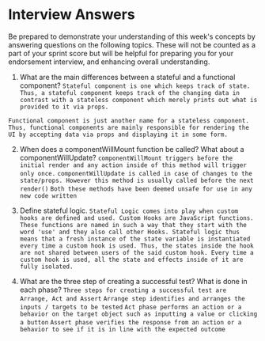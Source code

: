 # Interview Answers
Be prepared to demonstrate your understanding of this week's concepts by answering questions on the following topics. These will not be counted as a part of your sprint score but will be helpful for preparing you for your endorsement interview, and enhancing overall understanding.

1. What are the main differences between a stateful and a functional component?
`Stateful component is one which keeps track of state. Thus, a stateful component keeps track of the changing data in contrast with a stateless component which merely prints out what is provided to it via props. `

`Functional component is just another name for a stateless component. Thus, functional components are mainly responsible for rendering the UI by accepting data via props and displaying it in some form. `

2. When does a componentWillMount function be called? What about a componentWillUpdate?
`componentWillMount triggers before the initial render and any action inside of this method will trigger only once.`
`componentWillUpdate is called in case of changes to the state/props. However this method is usually called before the next render()`
`Both these methods have been deemed unsafe for use in any new code written`

3. Define stateful logic.
`Stateful Logic comes into play when custom hooks are defined and used. Custom Hooks are JavaScript functions. These functions are named in such a way that they start with the word 'use' and they also call other Hooks. Stateful logic thus means that a fresh instance of the state variable is instantiated every time a custom hook is used. Thus, the states inside the hook are not shared between users of the said custom hook. Every time a custom hook is used, all the state and effects inside of it are fully isolated.`

4. What are the three step of creating a successful test? What is done in each phase?
`Three steps for creating a successful test are Arrange, Act and Assert`
`Arrange step identifies and arranges the inputs / targets to be tested`
`Act phase performs an action or a behavior on the target object such as inputting a value or clicking a button`
`Assert phase verifies the response from an action or a behavior to see if it is in line with the expected outcome`
